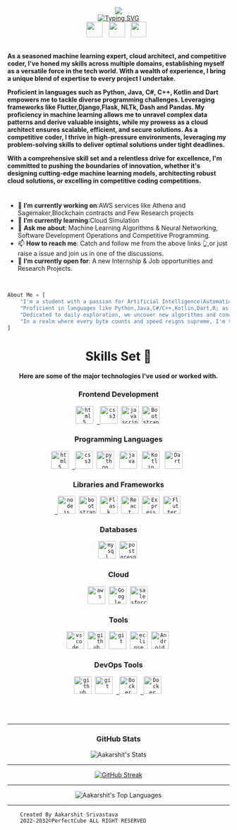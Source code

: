 <div>
    <div align="center">
        <a href="https://github.com/ArkS0001"><img src="https://github.com/ArkS0001/ArkS0001/assets/113760964/c9238858-3828-49f2-83f5-21be90f59a67"></a>
    </div>
    <div align="center">
        <a href="https://git.io/typing-svg"><img src="https://readme-typing-svg.herokuapp.com?font=Jersey+25+&weight=500&size=25&pause=700&random=false&width=435&lines=Hi+%F0%9F%91%8B+I'm+Aakarshit+Srivastava;Machine+Learning+Expert;Data+Scientist;Cloud+Architect;Software+Developer;AWS+Solution+Architect;Android+Ios+Developer;Web+Development+Frameworks;Emerging+Tech+Researcher;Quantum+Based+Algorithms;" alt="Typing SVG" /></a>
    </div>
    <div align="center">
    <a href="https://www.linkedin.com/in/aakarshit-srivastava-b8252922a/"><img src="https://upload.wikimedia.org/wikipedia/commons/thumb/f/f8/LinkedIn_icon_circle.svg/1200px-LinkedIn_icon_circle.svg.png" width="37" height="35" style="margin-right: 10px;" /></a>
    <a href="mailto:shubh26002@gmail.com"><img src="https://www.logo.wine/a/logo/Gmail/Gmail-Logo.wine.svg" width="37" height="35" style="margin-right: 10px;" /></a>
    <a href="https://t.me/ArkS0001"><img src="https://i.pinimg.com/originals/31/2a/f9/312af9235aadad69655688eaee97eabf.png" width="35" height="35" style="margin-right: 10px;" /></a>
</div>
<div align="left">
        <br />
        <p>
            <strong>
               As a seasoned machine learning expert, cloud architect, and competitive coder, I've honed my skills across multiple domains, establishing myself as a versatile force in the tech world. With a wealth of experience, I bring a unique blend of expertise to every project I undertake.

Proficient in languages such as Python, Java, C#, C++, Kotlin and Dart empowers me to tackle diverse programming challenges. Leveraging frameworks like Flutter,Django,Flask, NLTk, Dash and Pandas.
My proficiency in machine learning allows me to unravel complex data patterns and derive valuable insights, while my prowess as a cloud architect ensures scalable, efficient, and secure solutions. As a competitive coder, I thrive in high-pressure environments, leveraging my problem-solving skills to deliver optimal solutions under tight deadlines.

 With a comprehensive skill set and a relentless drive for excellence, I'm committed to pushing the boundaries of innovation, whether it's designing cutting-edge machine learning models, architecting robust cloud solutions, or excelling in competitive coding competitions.
            </strong>
        </p>
        <h1></h1>
        <ul>
            <li>🔭 <b>I’m currently working on</b>:AWS services like Athena and Sagemaker,Blockchain contracts and Few Research projects </li>
            <li>🌱 <b>I’m currently learning</b>:Cloud Simulation</li>
            <li>💬 <b>Ask me about</b>: Machine Learning Algorithms & Neural Networking, Software Development Operations and Competitive Programming.</li>
            <li>📫 <b>How to reach me</b>: Catch and follow me from the above links 👆,or just raise a issue and join us in one of the discussions.</li>
            <li>🤔 <b>I’m currently open for</b>: A new Internship & Job opportunities and Research Projects.
            </li>
            <!-- <li>👨‍💻 </li>
            <li>⚡  -->
        </ul>
        <br />
    </div>
```py
About Me = [
    "I'm a student with a passion for Artificial Intelligence(Automation & Robotics) and a journey of steep continuous learning.",
    "Proficient in languages like Python,Java,C#/C++,Kotlin,Dart,R; as well as web technologies including Full stack and MERN.",
    "Dedicated to daily exploration, we uncover new algorithms and concepts, forging ahead with curiosity.",
    "In a realm where every byte counts and speed reigns supreme, I'm the code whisperer, crafting efficiency into existence. 💻✨"
]
```
<div align="center">
    <h1>Skills Set 💪</h1>
    <h4>Here are some of the major technologies I've used or worked with.</h4>
</div>

<div align="center">
    <h3><b>Frontend Development</b></h3>
    <code><a href="#" target="_blank"><img src="https://upload.wikimedia.org/wikipedia/commons/thumb/6/61/HTML5_logo_and_wordmark.svg/512px-HTML5_logo_and_wordmark.svg.png" title="HTML5" alt="html5" width="40" height="40"/></a></code>&nbsp;
    <code><a href="#" target="_blank"> <img src="https://upload.wikimedia.org/wikipedia/commons/thumb/6/62/CSS3_logo.svg/800px-CSS3_logo.svg.png" title="CSS3" alt="css3" width="40" height="40"/></a></code>&nbsp;
    <code><a href="#" target="_blank"><img src="https://upload.wikimedia.org/wikipedia/commons/thumb/6/6a/JavaScript-logo.png/800px-JavaScript-logo.png" title="JavaScript" alt="javascript" width="40" height="40"/></a></code>&nbsp;
    <code><a href="#" target="_blank"><img src="https://github.com/ArkS0001/ArkS0001/assets/113760964/457970d7-70b3-4244-bdb8-aed8e0f6d3f0" title="JavaScript" alt="Bootstrap" width="40" height="40"/></a></code>&nbsp;
</div>

<div align="center">
    <h3><b>Programming Languages</b></h3>
    <code><a href="#" target="_blank"><img src="https://upload.wikimedia.org/wikipedia/commons/1/19/C_Logo.png" title="HTML5" alt="html5" height="40"/></a></code>&nbsp;
    <code><a href="#" target="_blank"> <img src="https://upload.wikimedia.org/wikipedia/commons/thumb/1/18/ISO_C%2B%2B_Logo.svg/1822px-ISO_C%2B%2B_Logo.svg.png" title="CSS3" alt="css3"  height="40"/></a></code>&nbsp;
    <code><a href="#" target="_blank"><img src="https://upload.wikimedia.org/wikipedia/commons/thumb/c/c3/Python-logo-notext.svg/1869px-Python-logo-notext.svg.png" title="Python" alt="python"  height="40"/></a></code>&nbsp;&nbsp;
    <code><a href="#" target="_blank"><img src="https://static.javatpoint.com/core/images/java-logo1.png" title="Java" alt="java"  height="40"/></a></code>&nbsp;&nbsp;
    <code><a href="#" target="_blank"><img src="https://upload.wikimedia.org/wikipedia/commons/7/74/Kotlin_Icon.png" title="Kotlin" alt="Kotlin"  height="40"/></a></code>&nbsp;&nbsp;
    <code><a href="#" target="_blank"><img src="https://upload.wikimedia.org/wikipedia/commons/c/c6/Dart_logo.png" title="Dart" alt="Dart"  height="40"/></a></code>&nbsp;&nbsp;
</div>
<div align="center">
    <h3><b>Libraries and Frameworks</b></h3>
    <code><a href="#" target="_blank"> <img src="https://static-00.iconduck.com/assets.00/node-js-icon-227x256-913nazt0.png" title="NodeJS" alt="nodejs" height="40"/></a></code>&nbsp;
    <code><a href="#" target="_blank"><img src="https://upload.wikimedia.org/wikipedia/commons/thumb/b/b2/Bootstrap_logo.svg/2560px-Bootstrap_logo.svg.png" title="BootStrap" alt="bootstrap"  height="40"/></a></code>&nbsp;
    <code><a href="#" target="_blank"><img src="https://e7.pngegg.com/pngimages/654/56/png-clipart-flask-web-framework-python-software-framework-jinja-flask-miscellaneous-monochrome-thumbnail.png" title="Flask" alt="Flask" height="40"/></a></code>&nbsp;
    <code><a href="#" target="_blank"><img src="https://upload.wikimedia.org/wikipedia/commons/a/a7/React-icon.svg" title="React" alt="React" height="40"/></a></code>&nbsp;
    <code><a href="#" target="_blank"><img src="https://upload.wikimedia.org/wikipedia/commons/6/64/Expressjs.png" title="Express" alt="Express" height="40"/></a></code>&nbsp;
    <code><a href="#" target="_blank"><img src="https://upload.wikimedia.org/wikipedia/commons/7/79/Flutter_logo.svg" title="Flutter" alt="Flutter" height="40"/></a></code>&nbsp;
</div>

<div align="center">
    <h3><b>Databases</b></h3>
    <code><a href="#" target="_blank"><img src="https://pngimg.com/uploads/mysql/mysql_PNG11.png" title="MySql" alt="mysql" height="40"/></a></code>&nbsp;
    <code><a href="#" target="_blank"><img src="https://upload.wikimedia.org/wikipedia/commons/thumb/2/29/Postgresql_elephant.svg/1985px-Postgresql_elephant.svg.png" title="PostgreSQL" alt="postgresql" height="40"/></a></code>&nbsp;
</div>

<div align="center">
    <h3><b>Cloud</b></h3>
    <code><a href="#" target="_blank"><img src="https://upload.wikimedia.org/wikipedia/commons/thumb/9/93/Amazon_Web_Services_Logo.svg/2560px-Amazon_Web_Services_Logo.svg.png" title="aws" alt="aws"  height="40"/></a></code>&nbsp;
    <code><a href="#" target="_blank"><img src="https://github.com/ArkS0001/ArkS0001/assets/113760964/e900a288-5580-406d-953d-7984a6f6b9da" title="Google Cloud" alt="Google Cloud"  height="40"/></a></code>&nbsp;
    <code><a href="#" target="_blank"><img src="https://github.com/ArkS0001/ArkS0001/assets/113760964/68ba40a8-2266-413a-b06c-c091cb738bef" title="salesforce" alt="salesforce"  height="40"/></a></code>&nbsp;
</div>

<div align="center">
    <h3><b>Tools</b></h3>
    <code><a href="#" target="_blank"><img src="https://upload.wikimedia.org/wikipedia/commons/thumb/9/9a/Visual_Studio_Code_1.35_icon.svg/2048px-Visual_Studio_Code_1.35_icon.svg.png" title="VSCode" alt="vscode" width="40" height="40"/></a></code>&nbsp;
    <code><a href="#" target="_blank"><img src="https://cdn-icons-png.flaticon.com/512/25/25231.png" title="GitHub" alt="github" width="40" height="40"/></a></code>&nbsp;
    <code><a href="#" target="_blank"><img src="https://d28yx2zopyx2ad.cloudfront.net/assets/git.png" title="Git" alt="git" width="40" height="40"/></a></code>&nbsp;
    <code><a href="#" target="_blank"><img src="https://cdn.freebiesupply.com/logos/large/2x/eclipse-11-logo-png-transparent.png" title="Eclipse" alt="eclipse" width="40" height="40"/></a></code>&nbsp;
    <code><a href="#" target="_blank"><img src="https://upload.wikimedia.org/wikipedia/commons/thumb/9/95/Android_Studio_Icon_3.6.svg/768px-Android_Studio_Icon_3.6.svg.png?20210301045217" title="Android Studio" alt="Android Studio" width="40" height="40"/></a></code>&nbsp;
</div>

<div align="center">
    <h3><b>DevOps Tools</b></h3>
    <code><a href="#" target="_blank"><img src="https://cdn-icons-png.flaticon.com/512/25/25231.png" title="GitHub" alt="github" width="40" height="40"/></a></code>&nbsp;
    <code><a href="#" target="_blank"><img src="https://d28yx2zopyx2ad.cloudfront.net/assets/git.png" title="Git" alt="git" width="40" height="40"/></a></code>&nbsp;
    <code><a href="#" target="_blank"> <img src="https://cdn-icons-png.flaticon.com/512/919/919853.png" title="Docker" alt="Docker" width="40" height="40"/></a></code>&nbsp;
    <code><a href="#" target="_blank"> <img src="https://github.com/ArkS0001/ArkS0001/assets/113760964/224e4ba9-7599-4ea1-b696-009818138def" title="Kubernetes" alt="Docker" width="40" height="40"/></a></code>&nbsp;
    <br><br>
    <br><br>
</div>
</div>
<hr>

<div align="center"><h3><b>GitHub Stats</b></h3></div>
<div align="center">

![Aakarshit's Stats](https://github-readme-stats.vercel.app/api?username=ArkS0001&theme=transparent&show_icons=true&hide_border=false&count_private=true)

<hr>

[![GitHub Streak](http://github-readme-streak-stats.herokuapp.com?user=ArkS0001&theme=transparent&count_private=true)](https://git.io/streak-stats)

<hr>

 ![Aakarshit's Top Languages](https://github-readme-stats.vercel.app/api/top-langs/?username=ArkS0001&theme=transparent&show_icons=true&hide_border=false&layout=compact&count_private=true)

<hr>
</div>

```bash
    Created By Aakarshit Srivastava
    2022-2032©PerfectCube ALL RIGHT RESERVED
```

